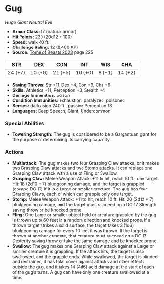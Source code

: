 # Gug

*Huge* *Giant* *Neutral Evil*

- **Armor Class:** 17 (natural armor)
- **Hit Points:** 230 (20d12 + 100)
- **Speed:** walk 40 ft.
- **Challenge Rating:** 12 (8,400 XP)
- **Source:** [Tome of Beasts 2023](https://koboldpress.com/kpstore/product/tome-of-beasts-1-2023-edition/) page 225

| STR | DEX | CON | INT | WIS | CHA |
| --- | --- | --- | --- | --- | --- |
| 24 (+7) | 10 (+0) | 21 (+5) | 10 (+0) | 8 (-1) | 14 (+2) |

- **Saving Throws**: Str +11, Dex +4, Con +9, Cha +6
- **Skills:** Athletics +11, Perception +3, Stealth +4
- **Damage Immunities:** poison
- **Condition Immunities:** exhaustion, paralyzed, poisoned
- **Senses:** darkvision 240 ft., passive Perception 13
- **Languages:** Deep Speech, Giant, Undercommon

### Special Abilities

- **Towering Strength:** The gug is considered to be a Gargantuan giant for the purpose of determining its carrying capacity.

### Actions

- **Multiattack:** The gug makes two four Grasping Claw attacks, or it makes two Grasping Claw attacks and two Stomp attacks. It can replace one Grasping Claw attack with a use of Fling or Swallow.
- **Grasping Claw:** Melee Weapon Attack: +11 to hit, reach 10 ft., one target. Hit: 18 (2d10 + 7) bludgeoning damage, and the target is grappled (escape DC 17) if it is a Large or smaller creature. The gug has four Grasping Claws, each of which can grapple only one target.
- **Stomp:** Melee Weapon Attack: +11 to hit, reach 10 ft. Hit: 20 (2d12 + 7) bludgeoning damage, and the target must succeed on a DC 17 Strength saving throw or be knocked prone.
- **Fling:** One Large or smaller object held or creature grappled by the gug is thrown up to 60 feet in a random direction and knocked prone. If a thrown target strikes a solid surface, the target takes 3 (1d6) bludgeoning damage for every 10 feet it was thrown. If the target is thrown at another creature, that creature must succeed on a DC 17 Dexterity saving throw or take the same damage and be knocked prone.
- **Swallow:** The gug makes one Grasping Claw attack against a Large or smaller creature it is grappling. If the attack hits, the target is also swallowed, and the grapple ends. While swallowed, the target is blinded and restrained, it has total cover against attacks and other effects outside the gug, and it takes 14 (4d6) acid damage at the start of each of the gug’s turns. A gug can have only one creature swallowed at a time.
